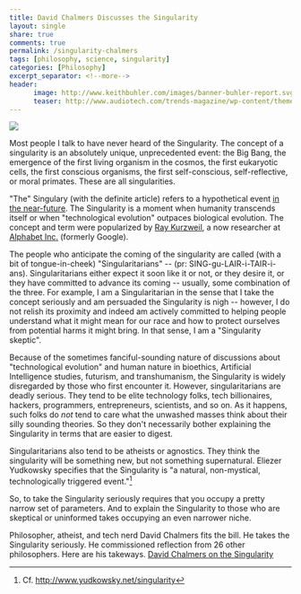 ```yaml
---
title: David Chalmers Discusses the Singularity
layout: single
share: true
comments: true
permalink: /singularity-chalmers
tags: [philosophy, science, singularity]
categories: [Philosophy]
excerpt_separator: <!--more-->
header:
      image: http://www.keithbuhler.com/images/banner-buhler-report.svg
      teaser: http://www.audiotech.com/trends-magazine/wp-content/themes/Trends/timthumb.php?src=http://www.audiotech.com/trends-magazine/images/articles/2011/03/02.jpg&h=300&w=565&zc=1&q=90
---
```



<img src="http://www.audiotech.com/trends-magazine/wp-content/themes/Trends/timthumb.php?src=http://www.audiotech.com/trends-magazine/images/articles/2011/03/02.jpg&h=300&w=565&zc=1&q=90">

Most people I talk to have never heard of the Singularity. The concept of a singularity is an absolutely unique, unprecedented event: the Big Bang, the emergence of the first living organism in the cosmos, the first eukaryotic cells, the first conscious organisms, the first self-conscious, self-reflective, or moral primates. These are all singularities. 

<!--more-->

"The" Singulary (with the definite article) refers to a hypothetical event [in the near-future](https://en.wikipedia.org/wiki/The_Singularity_Is_Near). The Singularity is a moment when humanity transcends itself or when "technological evolution" outpaces biological evolution. The concept and term were popularized by [Ray Kurzweil](https://en.wikipedia.org/wiki/Ray_Kurzweil), a now researcher at [Alphabet Inc.](https://en.wikipedia.org/wiki/Alphabet_Inc.) (formerly Google). 

The people who anticipate the coming of the singularity are called (with a bit of tongue-in-cheek) "Singularitarians" -- (pr: SING-gu-LAIR-i-TAIR-i-ans). Singularitarians either expect it soon like it or not, or they desire it, or they have committed to advance its coming -- usually, some combination of the three. For example, I am a Singularitarian in the sense that I take the concept seriously and am persuaded the Singularity is nigh -- however, I do not relish its proximity and indeed am actively committed to helping people understand what it might mean for our race and how to protect ourselves from potential harms it might bring. In that sense, I am a "Singularity skeptic". 

Because of the sometimes fanciful-sounding nature of discussions about "technological evolution" and human nature in bioethics, Artificial Intelligence studies, futurism, and transhumanism, the Singularity is widely disregarded by those who first encounter it. However, singularitarians are deadly serious. They tend to be elite technology folks, tech billionaires, hackers, programmers, entrepreneurs, scientists, and so on. As it happens, such folks do *not* tend to care what the unwashed masses think about their silly sounding theories. So they don't necessarily bother explaining the Singularity in terms that are easier to digest. 

Singularitarians also tend to be atheists or agnostics. They think the singularity will be something new, but not something supernatural. Eliezer Yudkowsky specifies that the Singularity is "a natural, non-mystical, technologically triggered event."[^1] 

So, to take the Singularity seriously requires that you occupy a pretty narrow set of parameters. And to explain the Singularity to those who are skeptical or uninformed takes occupying an even narrower niche.

Philosopher, atheist, and tech nerd David Chalmers fits the bill. He takes the Singularity seriously. He commissioned reflection from 26 other philosophers. Here are his takeways. [David Chalmers on the Singularity](http://consc.net/papers/singularity.pdf)


[^1]: Cf. http://www.yudkowsky.net/singularity